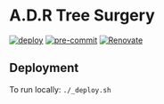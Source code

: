 # A.D.R Tree Surgery

[![deploy](https://github.com/paddyroddy/adr-tree-surgery-website/actions/workflows/deploy.yaml/badge.svg)](https://github.com/paddyroddy/adr-tree-surgery-website/actions/workflows/deploy.yaml)
[![pre-commit](https://img.shields.io/badge/pre--commit-enabled-brightgreen?logo=pre-commit)](https://github.com/pre-commit/pre-commit)
[![Renovate](https://img.shields.io/badge/renovate-enabled-orange?logo=renovatebot)](https://renovatebot.com)

## Deployment

To run locally: `./_deploy.sh`
